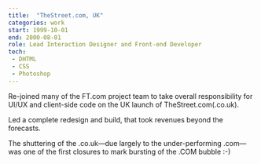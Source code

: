 ```yaml
---
title:  "TheStreet.com, UK"
categories: work
start: 1999-10-01
end: 2000-08-01
role: Lead Interaction Designer and Front-end Developer
tech: 
 - DHTML
 - CSS
 - Photoshop
---
```


Re-joined many of the FT.com project team to take overall responsibility for UI/UX and client-side code on the UK launch of TheStreet.com(.co.uk).

Led a complete redesign and build, that took revenues beyond the forecasts.

The shuttering of the .co.uk—due largely to the under-performing .com—was one of the first closures to mark bursting of the .COM bubble :-)